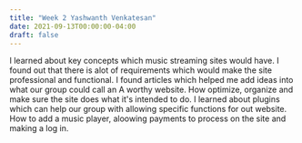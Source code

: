 ```yaml
---
title: "Week 2 Yashwanth Venkatesan"
date: 2021-09-13T00:00:00-04:00
draft: false
---
```


I learned about key concepts which music streaming sites would have. I found out that there is alot of requirements which would make the site professional and functional. I found
articles which helped me add ideas into what our group could call an A worthy website. How optimize, organize and make sure the site does what it's intended to do. I learned about
plugins which can help our group with allowing specific functions for out website. How to add a music player, aloowing payments to process on the site and making a log in.
